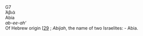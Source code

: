 <body>
  <p>G7<br>  Ἀβιά  <br> Abia  <br><i>ab-ee-ah‘ </i><br>Of Hebrew origin [<a href="h0029.htm">29</a> ; <i>Abijah</i>, the name of two Israelites: - Abia.<br></p>
 </body>